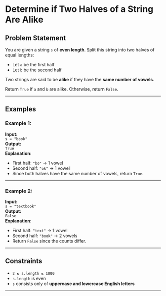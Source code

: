 # Determine if Two Halves of a String Are Alike

## Problem Statement

You are given a string `s` of **even length**. Split this string into two halves of equal lengths:
- Let `a` be the first half
- Let `b` be the second half

Two strings are said to be **alike** if they have the **same number of vowels**.

Return `True` if `a` and `b` are alike. Otherwise, return `False`.

---

## Examples

### Example 1:
**Input:**  
`s = "book"`  
**Output:**  
`True`  
**Explanation:**  
- First half: `"bo"` → 1 vowel  
- Second half: `"ok"` → 1 vowel  
- Since both halves have the same number of vowels, return `True`.

---

### Example 2:
**Input:**  
`s = "textbook"`  
**Output:**  
`False`  
**Explanation:**  
- First half: `"text"` → 1 vowel  
- Second half: `"book"` → 2 vowels  
- Return `False` since the counts differ.

---

## Constraints

- `2 ≤ s.length ≤ 1000`
- `s.length` is even
- `s` consists only of **uppercase and lowercase English letters**

---
